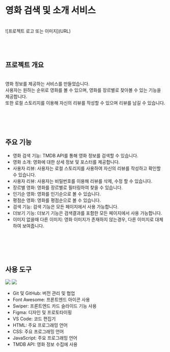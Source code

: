 # 영화 검색 및 소개 서비스

<br/>
![프로젝트 로고 또는 이미지](URL)
<br/>
<br/>
<br/>
<br/>

## 프로젝트 개요

<br/>
영화 정보를 제공하는 서비스를 만들었습니다.<br/>
사용자는 원하는 순위로 영화를 볼 수 있으며, 영화를 장르별로 찾아볼 수 있는 기능을 제공합니다.<br/>
또한 로컬 스토리지를 이용해 자신의 리뷰를 작성할 수 있으며 리뷰를 남길 수 있습니다.<br/>
<br/>
<br/>
<br/>
<br/>

## 주요 기능

- 영화 검색 기능: TMDB API를 통해 영화 정보를 검색할 수 있습니다.
- 영화 소개: 영화에 대한 상세 정보 및 포스터를 제공합니다.
- 사용자 리뷰: 사용자는 로컬 스토리지를 사용하여 자신의 리뷰를 작성하고 확인할 수 있습니다.
- 사용자 리뷰: 사용자는 비밀번호를 이용해 리뷰를 삭제, 수정 할 수 있습니다.
- 장르별 영화: 영화를 장르별로 필터링하여 찾을 수 있습니다.
- 인기순 영화: 영화를 인기순으로 볼 수 있습니다.
- 평점순 영화: 영화를 평점순으로 볼 수 있습니다.
- 검색 기능: 검색 기능은 모든 페이지에서 사용 가능합니다.
- 더보기 기능: 더보기 기능은 검색결과를 포함한 모든 페이지에서 사용 가능합니다.
- 이미지 없을때 다른 이미지: 영화 이미지가 존재하지 않는경우, 다른 이미지로 대체하여 보여줍니다.

<br/>
<br/>
<br/>
<br/>

## 사용 도구

<img src="https://img.shields.io/badge/HTML5-E34F26?style=flat&logo=HTML5&logoColor=#E34F26"/>
<img src="https://img.shields.io/badge/JavaScript-F7DF1E?style=flat&logo=JavaScript&logoColor=#F7DF1E"/>

- Git 및 GitHub: 버전 관리 및 협업
- Font Awesome: 프론트엔드 아이콘 사용
- Swiper: 프론트엔드 카드 슬라이드 기능 사용
- Figma: 디자인 및 프로토타이핑
- VS Code: 코드 편집기
- HTML: 주요 프로그래밍 언어
- CSS: 주요 프로그래밍 언어
- JavaScript: 주요 프로그래밍 언어
- TMDB API: 영화 정보 수집에 사용
